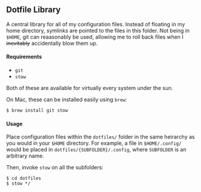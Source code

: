 ## Dotfile Library

A central library for all of my configuration files. Instead of floating in my home directory, symlinks are pointed to the files in this folder. Not being in `$HOME`, git can reaasonably be used, allowing me to roll back files when I ~~inevitably~~ accidentally blow them up.

#### Requirements
- `git`
- `stow`

Both of these are available for virtually every system under the sun.

On Mac, these can be installed easily using `brew`:

```
$ brew install git stow
```

#### Usage

Place configuration files within the `dotfiles/` folder in the same heirarchy as you would in your `$HOME` directory. For example, a file in `$HOME/.config/` would be placed in `dotfiles/{SUBFOLDER}/.config`, where `SUBFOLDER` is an arbitrary name.


Then, invoke `stow` on all the subfolders:

```
$ cd dotfiles
$ stow */
```

